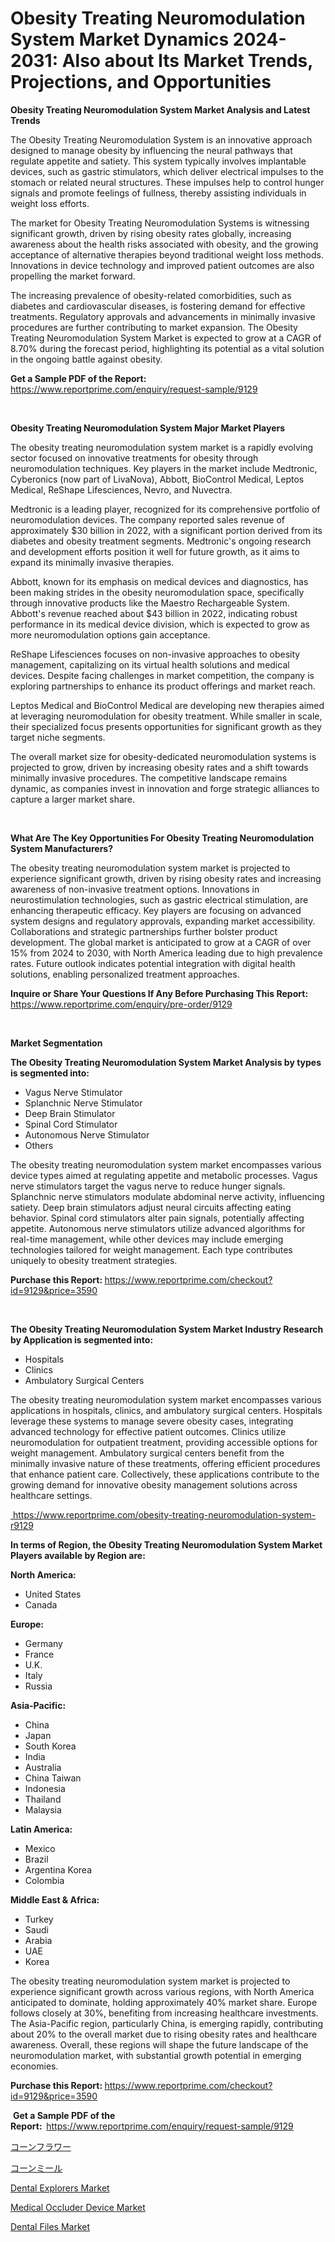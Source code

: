 <p><h1>Obesity Treating Neuromodulation System Market Dynamics 2024-2031: Also about Its Market Trends, Projections, and Opportunities</h1></p><p><strong>Obesity Treating Neuromodulation System Market Analysis and Latest Trends</strong></p>
<p><p>The Obesity Treating Neuromodulation System is an innovative approach designed to manage obesity by influencing the neural pathways that regulate appetite and satiety. This system typically involves implantable devices, such as gastric stimulators, which deliver electrical impulses to the stomach or related neural structures. These impulses help to control hunger signals and promote feelings of fullness, thereby assisting individuals in weight loss efforts.</p><p>The market for Obesity Treating Neuromodulation Systems is witnessing significant growth, driven by rising obesity rates globally, increasing awareness about the health risks associated with obesity, and the growing acceptance of alternative therapies beyond traditional weight loss methods. Innovations in device technology and improved patient outcomes are also propelling the market forward. </p><p>The increasing prevalence of obesity-related comorbidities, such as diabetes and cardiovascular diseases, is fostering demand for effective treatments. Regulatory approvals and advancements in minimally invasive procedures are further contributing to market expansion. The Obesity Treating Neuromodulation System Market is expected to grow at a CAGR of 8.70% during the forecast period, highlighting its potential as a vital solution in the ongoing battle against obesity.</p></p>
<p><strong>Get a Sample PDF of the Report:&nbsp;</strong> <a href="https://www.reportprime.com/enquiry/request-sample/9129">https://www.reportprime.com/enquiry/request-sample/9129</a></p>
<p>&nbsp;</p>
<p><strong>Obesity Treating Neuromodulation System Major Market Players</strong></p>
<p><p>The obesity treating neuromodulation system market is a rapidly evolving sector focused on innovative treatments for obesity through neuromodulation techniques. Key players in the market include Medtronic, Cyberonics (now part of LivaNova), Abbott, BioControl Medical, Leptos Medical, ReShape Lifesciences, Nevro, and Nuvectra.</p><p>Medtronic is a leading player, recognized for its comprehensive portfolio of neuromodulation devices. The company reported sales revenue of approximately $30 billion in 2022, with a significant portion derived from its diabetes and obesity treatment segments. Medtronic's ongoing research and development efforts position it well for future growth, as it aims to expand its minimally invasive therapies.</p><p>Abbott, known for its emphasis on medical devices and diagnostics, has been making strides in the obesity neuromodulation space, specifically through innovative products like the Maestro Rechargeable System. Abbott's revenue reached about $43 billion in 2022, indicating robust performance in its medical device division, which is expected to grow as more neuromodulation options gain acceptance.</p><p>ReShape Lifesciences focuses on non-invasive approaches to obesity management, capitalizing on its virtual health solutions and medical devices. Despite facing challenges in market competition, the company is exploring partnerships to enhance its product offerings and market reach.</p><p>Leptos Medical and BioControl Medical are developing new therapies aimed at leveraging neuromodulation for obesity treatment. While smaller in scale, their specialized focus presents opportunities for significant growth as they target niche segments.</p><p>The overall market size for obesity-dedicated neuromodulation systems is projected to grow, driven by increasing obesity rates and a shift towards minimally invasive procedures. The competitive landscape remains dynamic, as companies invest in innovation and forge strategic alliances to capture a larger market share.</p></p>
<p>&nbsp;</p>
<p><strong>What Are The Key Opportunities For Obesity Treating Neuromodulation System Manufacturers?</strong></p>
<p><p>The obesity treating neuromodulation system market is projected to experience significant growth, driven by rising obesity rates and increasing awareness of non-invasive treatment options. Innovations in neurostimulation technologies, such as gastric electrical stimulation, are enhancing therapeutic efficacy. Key players are focusing on advanced system designs and regulatory approvals, expanding market accessibility. Collaborations and strategic partnerships further bolster product development. The global market is anticipated to grow at a CAGR of over 15% from 2024 to 2030, with North America leading due to high prevalence rates. Future outlook indicates potential integration with digital health solutions, enabling personalized treatment approaches.</p></p>
<p><strong>Inquire or Share Your Questions If Any Before Purchasing This Report:</strong> <a href="https://www.reportprime.com/enquiry/pre-order/9129">https://www.reportprime.com/enquiry/pre-order/9129</a></p>
<p>&nbsp;</p>
<p><strong>Market Segmentation</strong></p>
<p><strong>The Obesity Treating Neuromodulation System Market Analysis by types is segmented into:</strong></p>
<p><ul><li>Vagus Nerve Stimulator</li><li>Splanchnic Nerve Stimulator</li><li>Deep Brain Stimulator</li><li>Spinal Cord Stimulator</li><li>Autonomous Nerve Stimulator</li><li>Others</li></ul></p>
<p><p>The obesity treating neuromodulation system market encompasses various device types aimed at regulating appetite and metabolic processes. Vagus nerve stimulators target the vagus nerve to reduce hunger signals. Splanchnic nerve stimulators modulate abdominal nerve activity, influencing satiety. Deep brain stimulators adjust neural circuits affecting eating behavior. Spinal cord stimulators alter pain signals, potentially affecting appetite. Autonomous nerve stimulators utilize advanced algorithms for real-time management, while other devices may include emerging technologies tailored for weight management. Each type contributes uniquely to obesity treatment strategies.</p></p>
<p><strong>Purchase this Report:&nbsp;</strong><a href="https://www.reportprime.com/checkout?id=9129&price=3590">https://www.reportprime.com/checkout?id=9129&price=3590</a></p>
<p>&nbsp;</p>
<p><strong>The Obesity Treating Neuromodulation System Market Industry Research by Application is segmented into:</strong></p>
<p><ul><li>Hospitals</li><li>Clinics</li><li>Ambulatory Surgical Centers</li></ul></p>
<p><p>The obesity treating neuromodulation system market encompasses various applications in hospitals, clinics, and ambulatory surgical centers. Hospitals leverage these systems to manage severe obesity cases, integrating advanced technology for effective patient outcomes. Clinics utilize neuromodulation for outpatient treatment, providing accessible options for weight management. Ambulatory surgical centers benefit from the minimally invasive nature of these treatments, offering efficient procedures that enhance patient care. Collectively, these applications contribute to the growing demand for innovative obesity management solutions across healthcare settings.</p></p>
<p><a href="https://www.reportprime.com/obesity-treating-neuromodulation-system-r9129">&nbsp;https://www.reportprime.com/obesity-treating-neuromodulation-system-r9129</a></p>
<p><strong>In terms of Region, the Obesity Treating Neuromodulation System Market Players available by Region are:</strong></p>
<p>
    <p> <strong> North America: </strong>
        <ul>
            <li>United States</li>
            <li>Canada</li>
        </ul>
        </p> 
    <p> <strong> Europe: </strong>
        <ul>
            <li>Germany</li>
            <li>France</li>
            <li>U.K.</li>
            <li>Italy</li>
            <li>Russia</li>
        </ul>
        </p> 
    <p> <strong> Asia-Pacific: </strong>
        <ul>
            <li>China</li>
            <li>Japan</li>
            <li>South Korea</li>
            <li>India</li>
            <li>Australia</li>
            <li>China Taiwan</li>
            <li>Indonesia</li>
            <li>Thailand</li>
            <li>Malaysia</li>
        </ul>
        </p> 
    <p> <strong> Latin America: </strong>
        <ul>
            <li>Mexico</li>
            <li>Brazil</li>
            <li>Argentina Korea</li>
            <li>Colombia</li>
        </ul>
        </p> 
    <p> <strong> Middle East & Africa: </strong>
        <ul>
            <li>Turkey</li>
            <li>Saudi</li>
            <li>Arabia</li>
            <li>UAE</li>
            <li>Korea</li>
        </ul>
    </p>
    </p>
<p><p>The obesity treating neuromodulation system market is projected to experience significant growth across various regions, with North America anticipated to dominate, holding approximately 40% market share. Europe follows closely at 30%, benefiting from increasing healthcare investments. The Asia-Pacific region, particularly China, is emerging rapidly, contributing about 20% to the overall market due to rising obesity rates and healthcare awareness. Overall, these regions will shape the future landscape of the neuromodulation market, with substantial growth potential in emerging economies.</p></p>
<p><strong>Purchase this Report: </strong><a href="https://www.reportprime.com/checkout?id=9129&price=3590">https://www.reportprime.com/checkout?id=9129&price=3590</a></p>
<p>&nbsp;<strong>Get a Sample PDF of the Report:&nbsp;&nbsp;</strong><a href="https://www.reportprime.com/enquiry/request-sample/9129">https://www.reportprime.com/enquiry/request-sample/9129</a></p>
<p><strong></strong></p>
<p><p><a href="https://medium.com/@hattietromp/corn-flour-market-%E3%81%AE%E3%82%B0%E3%83%AD%E3%83%BC%E3%83%90%E3%83%AB%E5%B8%82%E5%A0%B4%E6%A6%82%E8%A6%81%E3%81%AF-%E4%B8%96%E7%95%8C%E3%81%8A%E3%82%88%E3%81%B3%E4%B8%BB%E8%A6%81%E5%B8%82%E5%A0%B4%E3%81%AB%E3%81%8A%E3%81%91%E3%82%8B%E6%A5%AD%E7%95%8C%E3%81%AB%E5%BD%B1%E9%9F%BF%E3%82%92%E4%B8%8E%E3%81%88%E3%82%8B%E4%B8%BB%E8%A6%81%E3%81%AA%E3%83%88%E3%83%AC%E3%83%B3%E3%83%89%E3%81%AB%E3%81%A4%E3%81%84%E3%81%A6-%E7%8B%AC%E8%87%AA%E3%81%AE%E8%A6%96%E7%82%B9%E3%82%92%E6%8F%90%E4%BE%9B%E3%81%97%E3%81%BE%E3%81%99-99763c720dc6">コーンフラワー</a></p><p><a href="https://medium.com/@hattietromp/cornmeal-market-%E3%81%AE%E3%82%B0%E3%83%AD%E3%83%BC%E3%83%90%E3%83%AB%E5%B8%82%E5%A0%B4%E6%A6%82%E8%A6%81%E3%81%AF-%E4%B8%96%E7%95%8C%E3%81%8A%E3%82%88%E3%81%B3%E4%B8%BB%E8%A6%81%E5%B8%82%E5%A0%B4%E3%81%AB%E3%81%8A%E3%81%91%E3%82%8B%E6%A5%AD%E7%95%8C%E3%81%AB%E5%BD%B1%E9%9F%BF%E3%82%92%E4%B8%8E%E3%81%88%E3%82%8B%E4%B8%BB%E8%A6%81%E3%81%AA%E3%83%88%E3%83%AC%E3%83%B3%E3%83%89%E3%81%AB%E3%81%A4%E3%81%84%E3%81%A6-%E7%8B%AC%E8%87%AA%E3%81%AE%E8%A6%96%E7%82%B9%E3%82%92%E6%8F%90%E4%BE%9B%E3%81%97%E3%81%BE%E3%81%99-cd304dd9cd3d">コーンミール</a></p><p><a href="https://www.linkedin.com/pulse/dental-explorers-market-research-report-exploring-size-1uirf?trackingId=lRWWcG85S4WWRBnPqQu3Rw%3D%3D">Dental Explorers Market</a></p><p><a href="https://issuu.com/reportprime-2/docs/medical-occluder-device-market-size_a406cc66feca26">Medical Occluder Device Market</a></p><p><a href="https://www.linkedin.com/pulse/dental-files-market-research-report-exploring-size-revenue-rwedf?trackingId=sd7fTMgCRE%2BeJyg2em36Dg%3D%3D">Dental Files Market</a></p></p>